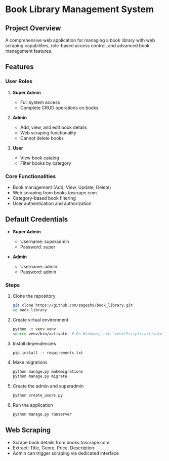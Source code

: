 # Book Library Management System

## Project Overview
A comprehensive web application for managing a book library with web scraping capabilities, role-based access control, and advanced book management features.

## Features

### User Roles
1. **Super Admin**
   - Full system access
   - Complete CRUD operations on books

2. **Admin**
   - Add, view, and edit book details
   - Web scraping functionality
   - Cannot delete books

3. **User**
   - View book catalog
   - Filter books by category

### Core Functionalities
- Book management (Add, View, Update, Delete)
- Web scraping from books.toscrape.com
- Category-based book filtering
- User authentication and authorization

## Default Credentials
- **Super Admin**
  - Username: superadmin
  - Password: super

- **Admin**
  - Username: admin
  - Password: admin

### Steps
1. Clone the repository
   ```bash
   git clone https://github.com/zagesh9/book_library.git
   cd book_library
   ```

2. Create virtual environment
   ```bash
   python -m venv venv
   source venv/bin/activate  # On Windows, use `venv\Scripts\activate`
   ```

3. Install dependencies
   ```bash
   pip install -r requirements.txt
   ```

4. Make migrations
   ```bash
   python manage.py makemigrations
   python manage.py migrate
   ```

5. Create the admin and superadmin
   ```bash
   python create_users.py
   ```

6. Run the application
   ```bash
   python manage.py runserver
   ```

## Web Scraping
- Scrape book details from books.toscrape.com
- Extract: Title, Genre, Price, Description
- Admin can trigger scraping via dedicated interface
